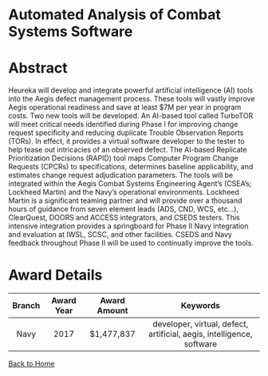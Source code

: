 
Automated Analysis of Combat Systems Software
=============================================

# Abstract


Heureka will develop and integrate powerful artificial intelligence (AI) tools into the Aegis defect management process. These tools will vastly improve Aegis operational readiness and save at least $7M per year in program costs. Two new tools will be developed. An AI-based tool called TurboTOR will meet critical needs identified during Phase I for improving change request specificity and reducing duplicate Trouble Observation Reports (TORs). In effect, it provides a virtual software developer to the tester to help tease out intricacies of an observed defect. The AI-based Replicate Prioritization Decisions (RAPID) tool maps Computer Program Change Requests (CPCRs) to specifications, determines baseline applicability, and estimates change request adjudication parameters. The tools will be integrated within the Aegis Combat Systems Engineering Agent’s (CSEA’s; Lockheed Martin) and the Navy’s operational environments. Lockheed Martin is a significant teaming partner and will provide over a thousand hours of guidance from seven element leads (ADS, CND, WCS, etc…), ClearQuest, DOORS and ACCESS integrators, and CSEDS testers. This intensive integration provides a springboard for Phase II Navy integration and evaluation at IWSL, SCSC, and other facilities. CSEDS and Navy feedback throughout Phase II will be used to continually improve the tools.  

# Award Details

|Branch|Award Year|Award Amount|Keywords|
| :---: | :---: | :---: | :---: |
|Navy|2017|$1,477,837|developer, virtual, defect, artificial, aegis, intelligence, software|
  
  


[Back to Home](https://github.com/chrischow/dod_sbir_awards/Reports/DJ/#1912)